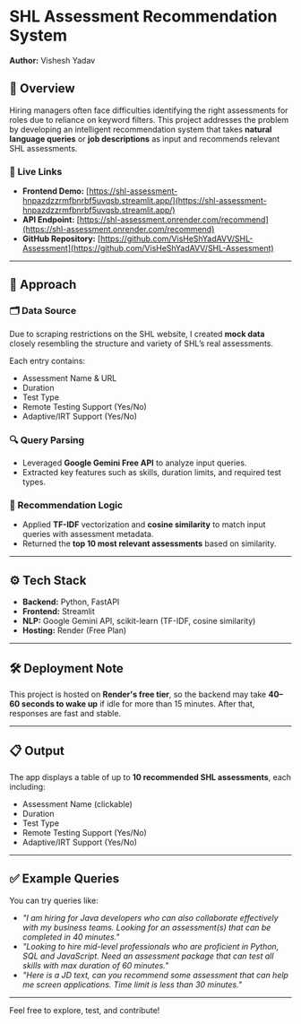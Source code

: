 # SHL Assessment Recommendation System

**Author:** Vishesh Yadav 

## 🧠 Overview

Hiring managers often face difficulties identifying the right assessments for roles due to reliance on keyword filters. This project addresses the problem by developing an intelligent recommendation system that takes **natural language queries** or **job descriptions** as input and recommends relevant SHL assessments.

### 🔗 Live Links
- **Frontend Demo:** [https://shl-assessment-hnpazdzzrmfbnrbf5uvqsb.streamlit.app/](https://shl-assessment-hnpazdzzrmfbnrbf5uvqsb.streamlit.app/)
- **API Endpoint:** [https://shl-assessment.onrender.com/recommend](https://shl-assessment.onrender.com/recommend)
- **GitHub Repository:** [https://github.com/VisHeShYadAVV/SHL-Assessment](https://github.com/VisHeShYadAVV/SHL-Assessment)

---

## 🚀 Approach

### 🗂 Data Source
Due to scraping restrictions on the SHL website, I created **mock data** closely resembling the structure and variety of SHL’s real assessments.

Each entry contains:
- Assessment Name & URL
- Duration
- Test Type
- Remote Testing Support (Yes/No)
- Adaptive/IRT Support (Yes/No)

### 🔍 Query Parsing
- Leveraged **Google Gemini Free API** to analyze input queries.
- Extracted key features such as skills, duration limits, and required test types.

### 🧠 Recommendation Logic
- Applied **TF-IDF** vectorization and **cosine similarity** to match input queries with assessment metadata.
- Returned the **top 10 most relevant assessments** based on similarity.

---

## ⚙️ Tech Stack

- **Backend:** Python, FastAPI  
- **Frontend:** Streamlit  
- **NLP:** Google Gemini API, scikit-learn (TF-IDF, cosine similarity)  
- **Hosting:** Render (Free Plan)

---

## 🛠 Deployment Note

This project is hosted on **Render's free tier**, so the backend may take **40–60 seconds to wake up** if idle for more than 15 minutes. After that, responses are fast and stable.

---

## 📋 Output

The app displays a table of up to **10 recommended SHL assessments**, each including:
- Assessment Name (clickable)
- Duration
- Test Type
- Remote Testing Support (Yes/No)
- Adaptive/IRT Support (Yes/No)

---

## ✅ Example Queries

You can try queries like:
- _"I am hiring for Java developers who can also collaborate effectively with my business teams. Looking for an assessment(s) that can be completed in 40 minutes."_
- _"Looking to hire mid-level professionals who are proficient in Python, SQL and JavaScript. Need an assessment package that can test all skills with max duration of 60 minutes."_
- _"Here is a JD text, can you recommend some assessment that can help me screen applications. Time limit is less than 30 minutes."_

---

Feel free to explore, test, and contribute!
